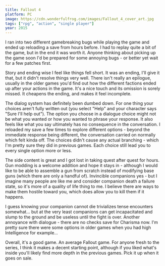 ```yaml
---
title: Fallout 4
platform: PC
image: https://cdn.wonderfulfrog.com/images/Fallout_4_cover_art.jpg
tags: ["rpg", "action", "single player"]
year: 2015
---
```


I ran into two different gamebreaking bugs while playing the game and ended up reloading a save from hours before. I had to replay quite a bit of the game, but in the end it was worth it. Anyone thinking about picking up the game soon I'd be prepared for some annoying bugs - or better yet wait for a few patches first.

Story and ending wise I feel like things fell short. It was an ending, I'll give it that, but it didn't resolve things very well. There isn't really an epilogue, usually in the older games you'd find out how the different factions ended up after your actions in the game. It's a nice touch and its omission is sorely missed. It cheapens the ending, and makes it feel incomplete.

The dialog system has definitely been dumbed down. For one thing your choices aren't fully written out (you select "Help" and your character says "Sure I'll help out"). The option you choose in a dialogue choice might not be what you wanted or how you wanted to phrase your response. It also feels like what you say ultimately has no consequence in the conversation. I reloaded my save a few times to explore different options - beyond the immediate response being different, the conversation carried on normally which felt kinda off. The choices didn't cause any actual branching - which I'm pretty sure they did in previous games. Each choice still lead you to every single option more or less.

The side content is great and I got lost in taking quest after quest for hours. Gun modding is a welcome addition and hope it stays in - although I would like to be able to assemble a gun from scratch instead of modifying base guns (which there are only a handful of). Invincible companions yes - but I imagine many people are like me and consider companion death a failure state, so it's more of a quality of life thing to me. I believe there are ways to make them hostile toward you, which does allow you to kill them if it happens.

I guess knowing your companion cannot die trivializes tense encounters somewhat... but at the very least companions can get incapacitated and slump to the ground and be useless until the fight is over. Another annoyance with dialogue - there are no checks save for Charisma now. I'm pretty sure there were some options in older games when you had high Intelligence for example...

Overall, it's a good game. An average Fallout game. For anyone fresh to the series, I think it makes a decent starting point, although if you liked what's inside you'll likely find more depth in the previous games. Pick it up when it goes on sale.
